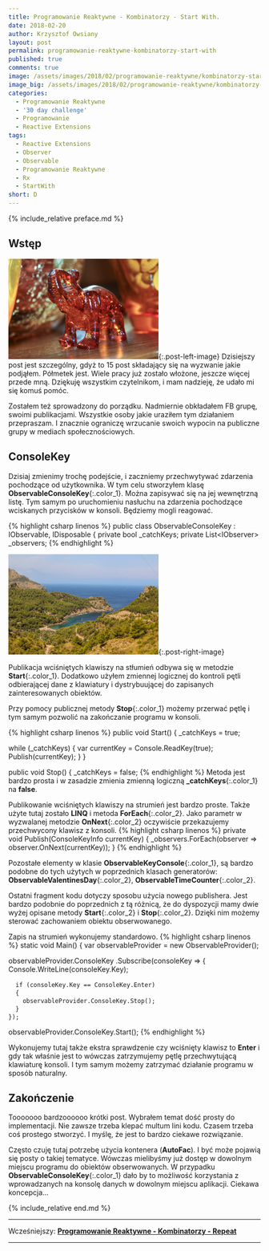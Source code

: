 ```yaml
---
title: Programowanie Reaktywne - Kombinatorzy - Start With.
date: 2018-02-20
author: Krzysztof Owsiany
layout: post
permalink: programowanie-reaktywne-kombinatorzy-start-with
published: true
comments: true        
image: /assets/images/2018/02/programowanie-reaktywne/kombinatorzy-start-with/post.jpg
image_big: /assets/images/2018/02/programowanie-reaktywne/kombinatorzy-start-with/post-big.jpg
categories:
  - Programowanie Reaktywne
  - '30 day challenge'
  - Programowanie
  - Reactive Extensions
tags:
  - Reactive Extensions
  - Observer
  - Observable
  - Programowanie Reaktywne
  - Rx
  - StartWith
short: D
---
```

{% include_relative preface.md %}

## Wstęp
[![Reactive Extensions - ConsoleKey][image1]][image1-big]{:.post-left-image}
Dzisiejszy post jest szczególny, gdyż to 15 post składający się na wyzwanie jakie podjąłem. Półmetek jest. Wiele pracy już zostało włożone, jeszcze więcej przede mną.  Dziękuję wszystkim czytelnikom, i mam nadzieję, że udało mi się komuś pomóc.

Zostałem też sprowadzony do porządku. Nadmiernie obkładałem FB grupę, swoimi publikacjami. Wszystkie osoby jakie uraziłem tym działaniem przepraszam. I znacznie ograniczę wrzucanie swoich wypocin na publiczne grupy w mediach społecznościowych.

## ConsoleKey
Dzisiaj zmienimy trochę podejście, i zaczniemy przechwytywać zdarzenia pochodzące od użytkownika. W tym celu stworzyłem klasę **ObservableConsoleKey**{:.color_1}. Można zapisywać się na jej wewnętrzną listę. Tym samym po uruchomieniu nasłuchu na zdarzenia pochodzące wciskanych przycisków w konsoli. Będziemy mogli reagować.

{% highlight csharp linenos %}
public class ObservableConsoleKey : IObservable<ConsoleKeyInfo>, IDisposable
{
  private bool _catchKeys;
  private List<IObserver<ConsoleKeyInfo>> _observers;
{% endhighlight %}

[![Reactive Extensions - ConsoleKey][post]][post-big]{:.post-right-image}

Publikacja wciśniętych klawiszy na stłumień odbywa się w metodzie **Start**{:.color_1}. Dodatkowo użyłem zmiennej logicznej do kontroli pętli odbierającej dane z klawiatury i dystrybuującej do zapisanych zainteresowanych obiektów.

Przy pomocy publicznej metody **Stop**{:.color_1} możemy przerwać pętlę i tym samym pozwolić na zakończanie programu w konsoli.

{% highlight csharp linenos %}
public void Start()
{
  _catchKeys = true;

  while (_catchKeys)
  {
    var currentKey = Console.ReadKey(true);
    Publish(currentKey);
  }
}

public void Stop()
{
  _catchKeys = false;
{% endhighlight %}
Metoda jest bardzo prosta i w zasadzie zmienia zmienną logiczną **_catchKeys**{:.color_1} na **false**.

Publikowanie wciśniętych klawiszy na strumień jest bardzo proste. Także użyte tutaj zostało **LINQ** i metoda **ForEach**{:.color_2}. Jako parametr w wyzwalanej metodzie **OnNext**{:.color_2} oczywiście przekazujemy przechwycony klawisz z konsoli.
{% highlight csharp linenos %}
private void Publish(ConsoleKeyInfo currentKey)
{
  _observers.ForEach(observer => observer.OnNext(currentKey));
}
{% endhighlight %}

Pozostałe elementy w klasie **ObservableKeyConsole**{:.color_1}, są bardzo podobne do tych użytych w poprzednich klasach generatorów: **ObservableValentinesDay**{:.color_2}, **ObservableTimeCounter**{:.color_2}.

Ostatni fragment kodu dotyczy sposobu użycia nowego publishera. Jest bardzo podobnie do poprzednich z tą różnicą, że do dyspozycji mamy dwie wyżej opisane metody **Start**{:.color_2} i **Stop**{:.color_2}. Dzięki nim możemy sterować zachowaniem obiektu obserwowanego.

Zapis na strumień wykonujemy standardowo.
{% highlight csharp linenos %}
static void Main()
{
  var observableProvider = new ObservableProvider();

  observableProvider.ConsoleKey
    .Subscribe(consoleKey =>
    {
      Console.WriteLine(consoleKey.Key);

      if (consoleKey.Key == ConsoleKey.Enter)
      {
        observableProvider.ConsoleKey.Stop();
      }
    });

  observableProvider.ConsoleKey.Start();
{% endhighlight %}

Wykonujemy tutaj także ekstra sprawdzenie czy wciśnięty klawisz to **Enter** i gdy tak właśnie jest to wówczas zatrzymujemy pętlę przechwytującą klawiaturę konsoli. I tym samym możemy zatrzymać działanie programu w sposób naturalny.

## Zakończenie
Tooooooo bardzoooooo krótki post. Wybrałem temat dość prosty do implementacji. Nie zawsze trzeba klepać multum lini kodu. Czasem trzeba coś prostego stworzyć. I myślę, że jest to bardzo ciekawe rozwiązanie. 

Często czuję tutaj potrzebę użycia kontenera (**AutoFac**). I być może pojawią się posty o takiej tematyce. Wówczas mielibyśmy już dostęp w dowolnym miejscu programu do obiektów obserwowanych. W przypadku **ObservableConsoleKey**{:.color_1} dało by to możliwość korzystania z wprowadzanych na konsolę danych w dowolnym miejscu aplikacji. Ciekawa koncepcja...

{% include_relative end.md %}

------
Wcześniejszy: **[Programowanie Reaktywne - Kombinatorzy - Repeat][previous]**

<!--Następny: **[Programowanie Reaktywne - Kombinatorzy - Start With][next]**-->

------
[previous]: {{site.url}}/programowanie-reaktywne-kombinatorzy-repeat
[next]: {{site.url}}/programowanie-reaktywne-kombinatorzy-concat

[post]: /assets/images/2018/02/programowanie-reaktywne/kombinatorzy-start-with/post.jpg
[post-big]: /assets/images/2018/02/programowanie-reaktywne/kombinatorzy-start-with/post-big.jpg

[image1]: /assets/images/2018/02/programowanie-reaktywne/kombinatorzy-start-with/image1.jpg
[image1-big]: /assets/images/2018/02/programowanie-reaktywne/kombinatorzy-start-with/image1-big.jpg